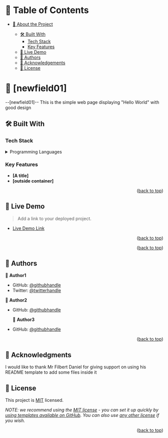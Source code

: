 <a name="readme-top"></a>

# 📗 Table of Contents

- [📖 About the Project](#about-project)

  - [🛠 Built With](#built-with)
    - [Tech Stack](#tech-stack)
    - [Key Features](#key-features)
  - [🚀 Live Demo](#live-demo)
  - [👥 Authors](#authors)
  - [🙏 Acknowledgements](#acknowledgements)
  - [📝 License](#license)

# 📖 [newfield01] <a name="about-project"></a>

--[newfield01]-- This is the simple web page displaying "Hello World" with good design

## 🛠 Built With <a name="built-with"></a>

### Tech Stack <a name="tech-stack"></a>

<details>
<summary>Programming Languages</summary>
<ul>
<li><a href="www.html.com">HTML</a></li>
<li><a href="www.css.com">CSS</a></li>
</ul>
</details>

### Key Features <a name="key-features"></a>

- **[A title]**
- **[outside container]**

<p align="right">(<a href="#readme-top">back to top</a>)</p>

## 🚀 Live Demo <a name="live-demo"></a>

> Add a link to your deployed project.

- [Live Demo Link](https://google.com)

<p align="right">(<a href="#readme-top">back to top</a>)</p>

<p align="right">(<a href="#readme-top">back to top</a>)</p>

## 👥 Authors <a name="authors"></a>

👤 **Author1**

- GitHub: [@githubhandle](https://github.com/peterbrizzy)
- Twitter: [@twitterhandle](https://twitter.com/peterbrizzy)

👤 **Author2**

- GitHub: [@githubhandle](https://github.com/adonis-dave)

  👤 **Author3**

- GitHub: [@githubhandle](https://github.com/FilbertKimasa)

<p align="right">(<a href="#readme-top">back to top</a>)</p>

## 🙏 Acknowledgments <a name="acknowledgements"></a>

I would like to thank Mr Filbert Daniel for giving support on using his README template to add some files inside it

## 📝 License <a name="license"></a>

This project is [MIT](./LICENSE) licensed.

_NOTE: we recommend using the [MIT license](https://choosealicense.com/licenses/mit/) - you can set it up quickly by [using templates available on GitHub](https://docs.github.com/en/communities/setting-up-your-project-for-healthy-contributions/adding-a-license-to-a-repository). You can also use [any other license](https://choosealicense.com/licenses/) if you wish._

<p align="right">(<a href="#readme-top">back to top</a>)</p>
